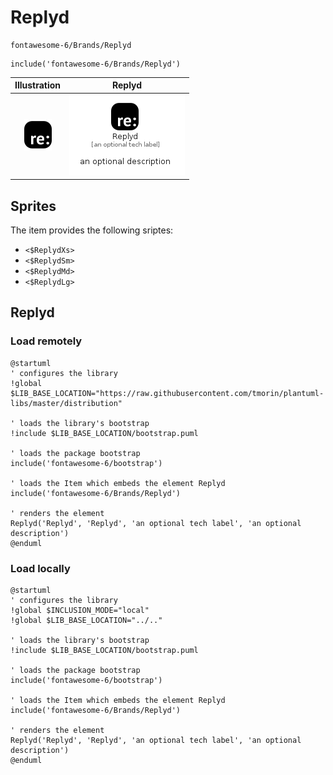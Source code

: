 # Replyd


```text
fontawesome-6/Brands/Replyd
```

```text
include('fontawesome-6/Brands/Replyd')
```



| Illustration | Replyd |
| :---: | :---: |
| ![illustration for Illustration](../../fontawesome-6/Brands/Replyd.png) | ![illustration for Replyd](../../fontawesome-6/Brands/Replyd.Local.png) |



## Sprites
The item provides the following sriptes:

- `<$ReplydXs>`
- `<$ReplydSm>`
- `<$ReplydMd>`
- `<$ReplydLg>`





## Replyd

### Load remotely
```plantuml
@startuml
' configures the library
!global $LIB_BASE_LOCATION="https://raw.githubusercontent.com/tmorin/plantuml-libs/master/distribution"

' loads the library's bootstrap
!include $LIB_BASE_LOCATION/bootstrap.puml

' loads the package bootstrap
include('fontawesome-6/bootstrap')

' loads the Item which embeds the element Replyd
include('fontawesome-6/Brands/Replyd')

' renders the element
Replyd('Replyd', 'Replyd', 'an optional tech label', 'an optional description')
@enduml
```

### Load locally
```plantuml
@startuml
' configures the library
!global $INCLUSION_MODE="local"
!global $LIB_BASE_LOCATION="../.."

' loads the library's bootstrap
!include $LIB_BASE_LOCATION/bootstrap.puml

' loads the package bootstrap
include('fontawesome-6/bootstrap')

' loads the Item which embeds the element Replyd
include('fontawesome-6/Brands/Replyd')

' renders the element
Replyd('Replyd', 'Replyd', 'an optional tech label', 'an optional description')
@enduml
```

